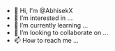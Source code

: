 - 👋 Hi, I’m @AbhisekX
- 👀 I’m interested in ...
- 🌱 I’m currently learning ...
- 💞️ I’m looking to collaborate on ...
- 📫 How to reach me ...

<!---
AbhisekX/AbhisekX is a ✨ special ✨ repository because its `README.md` (this file) appears on your GitHub profile.
You can click the Preview link to take a look at your changes.
--->
